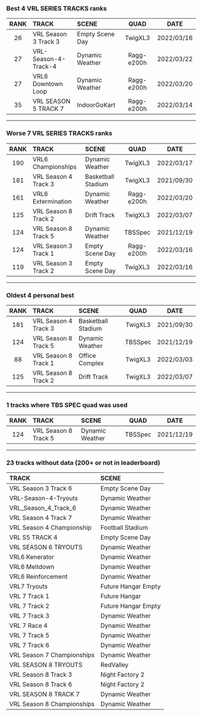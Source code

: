 ### Best 4 VRL SERIES TRACKS ranks
|RANK|TRACK|SCENE|QUAD|DATE|
|:---:|:---|:---|:---:|:---:|
|26|VRL Season 3 Track 3|Empty Scene Day|TwigXL3|2022/03/16|
|27|VRL-Season-4-Track-4|Dynamic Weather|Ragg-e200h|2022/03/22|
|27|VRL6 Downtown Loop|Dynamic Weather|Ragg-e200h|2022/03/20|
|35|VRL SEASON 5 TRACK 7|IndoorGoKart|Ragg-e200h|2022/03/14|
---
### Worse 7 VRL SERIES TRACKS ranks
|RANK|TRACK|SCENE|QUAD|DATE|
|:---:|:---|:---|:---:|:---:|
|190|VRL6 Championships|Dynamic Weather|TwigXL3|2022/03/17|
|181|VRL Season 4 Track 3|Basketball Stadium|TwigXL3|2021/09/30|
|161|VRL6 Extermination|Dynamic Weather|Ragg-e200h|2022/03/20|
|125|VRL Season 8 Track 2|Drift Track|TwigXL3|2022/03/07|
|124|VRL Season 8 Track 5|Dynamic Weather|TBSSpec|2021/12/19|
|124|VRL Season 3 Track 1|Empty Scene Day|Ragg-e200h|2022/03/16|
|119|VRL Season 3 Track 2|Empty Scene Day|TwigXL3|2022/03/16|
---
### Oldest 4 personal best
|RANK|TRACK|SCENE|QUAD|DATE|
|:---:|:---|:---|:---:|:---:|
|181|VRL Season 4 Track 3|Basketball Stadium|TwigXL3|2021/09/30|
|124|VRL Season 8 Track 5|Dynamic Weather|TBSSpec|2021/12/19|
|88|VRL Season 8 Track 1|Office Complex|TwigXL3|2022/03/03|
|125|VRL Season 8 Track 2|Drift Track|TwigXL3|2022/03/07|
---
### 1 tracks where TBS SPEC quad was used
|RANK|TRACK|SCENE|QUAD|DATE|
|:---:|:---|:---|:---:|:---:|
|124|VRL Season 8 Track 5|Dynamic Weather|TBSSpec|2021/12/19|
---
### 23 tracks without data (200+ or not in leaderboard)
|TRACK|SCENE|
|:---|:---|
|VRL Season 3 Track 6|Empty Scene Day|
|VRL-Season-4-Tryouts|Dynamic Weather|
|VRL_Season_4_Track_6|Dynamic Weather|
|VRL Season 4 Track 7|Dynamic Weather|
|VRL Season 4 Championship|Football Stadium|
|VRL S5 TRACK 4|Empty Scene Day|
|VRL SEASON 6 TRYOUTS|Dynamic Weather|
|VRL6 Kenerator|Dynamic Weather|
|VRL6 Meltdown|Dynamic Weather|
|VRL6 Reinforcement|Dynamic Weather|
|VRL7 Tryouts|Future Hangar Empty|
|VRL 7 Track 1|Future Hangar|
|VRL 7 Track 2|Future Hangar Empty|
|VRL 7 Track 3|Dynamic Weather|
|VRL 7 Race 4|Dynamic Weather|
|VRL 7 Track 5|Dynamic Weather|
|VRL 7 Track 6|Dynamic Weather|
|VRL Season 7 Championships|Dynamic Weather|
|VRL SEASON 8 TRYOUTS|RedValley|
|VRL Season 8 Track 3|Night Factory 2|
|VRL Season 8 Track 6|Night Factory 2|
|VRL SEASON 8 TRACK 7|Dynamic Weather|
|VRL Season 8 Championships|Dynamic Weather|
